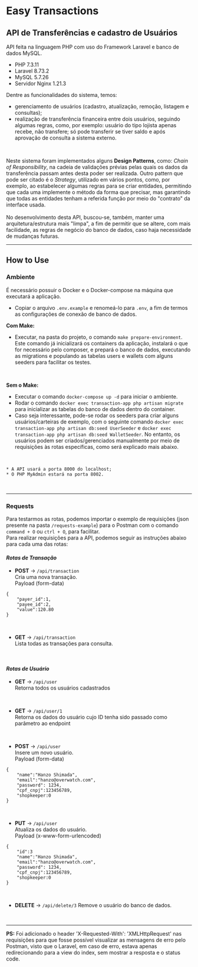 # Easy Transactions
## API de Transferências e cadastro de Usuários

API feita na linguagem PHP com uso do Framework Laravel e banco de dados MySQL.<br>
- PHP 7.3.11
- Laravel 8.73.2
- MySQL 5.7.26
- Servidor Nginx 1.21.3

Dentre as funcionalidades do sistema, temos:
- gerenciamento de usuários (cadastro, atualização, remoção, listagem e consultas);
- realização de transferência financeira entre dois usuários, seguindo algumas regras, como, por exemplo: usuário do tipo lojista apenas recebe, não transfere; só pode transferir se tiver saldo e após aprovação de consulta a sistema externo.
<br>
  
Neste sistema foram implementados alguns **Design Patterns**, como: *Chain of Responsibility*, na cadeia de validações prévias pelas quais os dados da transferência passam antes desta poder ser realizada. Outro pattern que pode ser citado é o *Strategy*, utilizado em vários pontos, como, por exemplo, ao estabelecer algumas regras para se criar entidades, permitindo que cada uma implemente o método da forma que precisar, mas garantindo que todas as entidades tenham a referida função por meio do "contrato" da interface usada.<br>
<br>
No desenvolvimento desta API, buscou-se, também, manter uma arquitetura/estrutura mais "limpa", a fim de permitir que se altere, com mais facilidade, as regras de negócio do banco de dados, caso haja necessidade de mudanças futuras.
<br>

----

## How to Use

### Ambiente

É necessário possuir o Docker e o Docker-compose na máquina que executará a aplicação.<br>

- Copiar o arquivo `.env.example` e renomeá-lo para `.env`, a fim de termos as configurações de conexão de banco de dados.<br>

**Com Make:**<br>
- Executar, na pasta do projeto, o comando  `make prepare-environment`.<br>
Este comando já inicializará os containers da aplicação, instalará o que for necessário pelo composer, e prepará o banco de dados, executando as migrations e populando as tabelas users e wallets com alguns seeders para facilitar os testes.
<br>

**Sem o Make:**<br>
- Executar o comando `docker-compose up -d` para iniciar o ambiente.
- Rodar o comando `docker exec transaction-app php artisan migrate` para inicializar as tabelas do banco de dados dentro do container.
- Caso seja interessante, pode-se rodar os seeders para criar alguns usuários/carteiras de exemplo, com o seguinte comando `docker exec transaction-app php artisan db:seed UserSeeder` e `docker exec transaction-app php artisan db:seed WalletSeeder`.
No entanto, os usuários podem ser criados/gerenciados manualmente por meio de requisições às rotas específicas, como será explicado mais abaixo.
<br>

```
* A API usará a porta 8000 do localhost;
* O PHP MyAdmin estará na porta 8002.
```
<br>

----

### Requests
Para testarmos as rotas, podemos importar o exemplo de requisições (json presente na pasta `/requests-example`) para o Postman com o comando `command + O` ou `ctrl + O`, para facilitar.<br>
Para realizar requisições para a API, podemos seguir as instruções abaixo para cada uma das rotas:

#### *Rotas de Transação*

- **POST** -> `/api/transaction`<br>
Cria uma nova transação.<br>
Payload (form-data)
```
{
    "payer_id":1,
    "payee_id":2,
    "value":120.80
}
```
<br>

- **GET** -> `/api/transaction`<br>
Lista todas as transações para consulta.
<br>

#### *Rotas de Usuário*
- **GET** -> `/api/user`<br>
Retorna todos os usuários cadastrados
<br>


- **GET** -> `/api/user/1`<br>
Retorna os dados do usuário cujo ID tenha sido passado como parâmetro ao endpoint
<br>


- **POST** -> `/api/user`<br>
Insere um novo usuário.<br>
Payload (form-data)
```
{
    "name":"Hanzo Shimada",
    "email":"hanzo@overwatch.com",
    "password": 1234,
    "cpf_cnpj":123456789,
    "shopkeeper:0
}
```
<br>

- **PUT** -> `/api/user`<br>
Atualiza os dados do usuário.<br>
Payload (x-www-form-urlencoded)
```
{
    "id":3
    "name":"Hanzo Shimada",
    "email":"hanzo@overwatch.com",
    "password": 1234,
    "cpf_cnpj":123456789,
    "shopkeeper:0
}
```
<br>

- **DELETE** -> `/api/delete/3`
Remove o usuário do banco de dados.<br>
<br>

----

**PS:** Foi adicionado o header 'X-Requested-With': 'XMLHttpRequest' nas requisições para que fosse possível visualizar as mensagens de erro pelo Postman, visto que o Laravel, em caso de erro, estava apenas redirecionando para a view do index, sem mostrar a resposta e o status code. 

